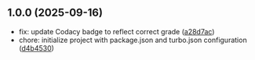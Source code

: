 ## 1.0.0 (2025-09-16)

* fix: update Codacy badge to reflect correct grade ([a28d7ac](https://github.com/bunderlog/forge/commit/a28d7ac))
* chore: initialize project with package.json and turbo.json configuration ([d4b4530](https://github.com/bunderlog/forge/commit/d4b4530))

